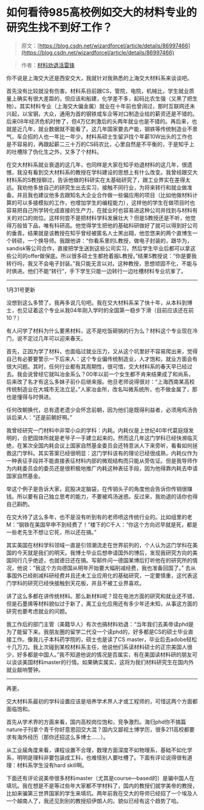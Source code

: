# 如何看待985高校例如交大的材料专业的研究生找不到好工作？

> 原文：[https://blog.csdn.net/wizardforcel/article/details/86997466](https://blog.csdn.net/wizardforcel/article/details/86997466)

> 作者：[材料劝退活雷锋](https://www.zhihu.com/question/54557310/answer/143380937)

你不说是上海交大还是西安交大，我就针对我熟悉的上海交大材料系来谈谈吧。

首先没有比较就没有伤害。材料系目前跟CS，管院，电院，机械比，学生就业质量上确实有很大差距的，但应该和船建，化学差不多，起码比农生强（又黑了把生物）。其实材料专业（上海交大偏金属）就业在十年前也曾阔过，那时互联网还未兴起，以宝钢，大众，通用为首的钢铁或车企等对口制造业给的薪资还是不错的。后来08年经济危机时惨了，但4万亿刺激后的头两年就业也是不错的。再后来，也就是近几年，就业数据就不能看了。这几年国家要去产能，钢铁等传统制造业不景气，车企招的人也一年比一年少。材料系硕士生留沪找个年薪10W出头的工作也是不容易的，再跟起薪二三十万的CS码农比，心里自然是不平衡的，于是知乎上的吐槽除了伪化生之外，又多了个材料。

在交大材料系就业衰退的这几年，也同样是大家在知乎劝退材料的这几年，很遗憾，我没有看到交大材料系的教授在学科建设的思想上有什么改变。我曾经跟交大材料系的S教授聊过，告诉他做的科研实在太基础研究了，跟工业界实在差得太远。我劝他多放自己的研究生出去实习，接触不同行业，为将来转行和就业做准备。并且我也建议他多去跟知名大企业合作做一些偏应用的项目（比如他做材料计算的可以多接模拟的工作，也增加学生的编程能力），这样他的学生在做项目时也容易把自己所学转化成直接的生产力，在就业时也容易进这种公司并找到与材料有关的对口的岗位。这样何尝不是把材料学科发展壮大？但是S教授还是不听，他觉得万般皆下品，唯有科研高。他觉得学生把他的基础科研做好了就可以得到好公司的垂青。结果就是该教授在知乎曾经被匿名人士黑出翔，他忽悠来的两个直博生一个转硕，一个换导师。我跟他讲：“你看系里的L教授，做电子封装的，跟华为，sandisk等公司合作，直接把学生送到这些公司实习，然后学生毕业后都可以拿这些公司的offer做保底。所以很多硕士生都抢着报L教授。”结果S教授说：“你是要我转行吗，我又不会电子封装。”我只能无言以对。这种教授，思想顽固不化，不能与时俱进。他们不能“转行”，手下学生只能一边转行一边吐槽材料专业坑爹了。

* * *

1月31号更新

没想到这么多赞了。我再多说几句吧。我在交大材料系呆了快十年，从本科到博士，也见证着这个专业从我04年刚入学时的全国第一稳步下滑（目前应该还在前10？）

有人问学了材料为什么要黑材料，这不是吃饭砸锅的行为么？材料这个专业现在冷门，说不定过几年可以迎来春天。

首先，正因为学了材料，也面临过就业压力，又从这个坑里好不容易爬出来，觉得自己有必要要警示一下后来人：这个专业偏传统制造业，人才饱和，就业方面会有很大问题。其时，任何行业都有其周期性，很可惜，交大材料系的春天早已经过去。我会说曾经它就叫冶金系么？00年以前一个女生都不肯来结果成了和尚系，后来改了名才有这么多妹子前仆后继来报。他旦老师说得很对：“上海西南某高校传统制造业在大城市无法立足。”人家冶金所，改名叫微系统所，也不做金属了，那也是懂得与时俱进。

任何改朝换代，总有遗老遗少会怀念前朝，因为他们是既得利益者，必须用鸡汤告诉后来人：“还是前朝好啊。”

我曾经研究一门材料中非常小众的学科：内耗。内耗仪是上世纪40年代葛庭燧发明的，合肥固体所就是老爷子一手建立起来的。然而这几年这门学科已经快濒临灭绝，在某次全国内耗会议上国家自然基金委员会还特意派人下来旁听，看看如何拯救这门学科。其实答案已经很明显：这门学科该有的理论已经很成熟，内耗仪作为一种表征手段并不能直接表征材料内部的微观结构而只能从旁佐证。但是我导师作为内耗委员会的委员还是很积极地推广内耗这种表征手段，因为他得靠内耗去申请国家自然基金。

举这个例子是告诉大家，屁股决定脑袋，在传销头子的角度他会告诉你传销很赚钱。所以要有自己独立思考的能力，不要被鸡汤迷惑。反过来，我劝退的话你也得自己斟酌。

在交大待了这么多年，也不是没有听到有的老师喷这传统行业的。比如组里的老M：“钢铁在美国早申不到经费了！”楼下的C千人：“你这个方向迟早就是死，都是一些老先生不想让它死，所以还在搞。”

其实美国在材料学科领域一直是引领潮流走在世界前列的，个人认为这门学科在美国的今天就是我们的明天。我博士毕业后想申请国外的博后，发现我研究方向的美国同行几乎绝迹，也就德日还在搞。写邮件问一德国某博后打听他在的研究所的情况，他说：“我这个方向德国从明年开始要大幅削减经费，我也准备回国了。” 去从事国外已经削减科研经费并且还未工业应用化的基础研究，一定要慎重，这代表这门学科的研究已经快接触到天花板，并且不被工业界喜欢。

讲了这么多都在讲传统材料。那么新材料呢？现在电池方面的研究和就业还不错，但是石墨烯等材料貌似过于新了，离工业化应用还有多少年还未知，从事这方面的研究也要考虑就业的问题。

我工作后的部门主管（美籍华人）有次也搞材料劝退：“当年我们去美帝读phd是为了能留下来。我朋友圈的留学二代没一个读phd的，好多都是CS的硕士毕业直接工作。像我儿子本科药学院的，硕士也是读了CS master，毕业后去adobe轻松十几万刀。我上次碰到某校材料系主任，他说他们系读材料硕士的正宗美国人很少，好多都是中国人。”我不知道他说的情况是否属实，有在美国读材料研的朋友可以谈谈美国材料master的行情。如果确实属实，这将为我们材料研究生在国内外就业敲响警钟。

* * *

再更。

交大材料系最初的学科设置应该是培养学术界人才或工程师的，可惜这两个方面都面临饱和。

首先从学术界的方面来看，国内高校岗位饱和，竞争激烈。海归phd你不搞篇nature子刊拿个青千你好意思回交大混？国内又鄙视土博学历，很多211高校都要求有海外经历（那你还招这么多博士……）。

从工业届角度来看，课程设置不合理，数理方面深度不如物理系，基础不如化学系，明明是理科非要包装成工科，也难怪别人要吐槽了。下面有评论说得很有道理：材料系学生没有hard skill啊。

下面还有评论说美帝很多材料master（尤其是course—based的）是骗中国人在填坑。我在想是不是等过些年大家都不学材料了，国内的教授们就学美帝的教授，比如来骗第三世界国家的学生来填坑。两年前我在交大的导师已经招了一个埃及人一个越南人了，我还见到别的教授招伊朗人的。貌似已经有这个趋势了哈。